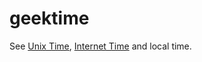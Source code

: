 # geektime

See [Unix Time](https://en.wikipedia.org/wiki/Unix_time), [Internet Time](https://en.wikipedia.org/wiki/Swatch_Internet_Time) and local time.
